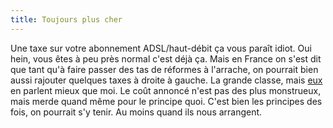 ```yaml
---
title: Toujours plus cher
---
```


Une taxe sur votre abonnement ADSL/haut-débit ça vous paraît idiot. Oui hein,
vous êtes à peu près normal c'est déjà ça. Mais en France on s'est dit que
tant qu'à faire passer des tas de réformes à l'arrache, on pourrait bien aussi
rajouter quelques taxes à droite à gauche. La grande classe, mais
[eux](http://www.journaldunet.com/0307/030723taxehd.shtml) en parlent mieux
que moi. Le coût annoncé n'est pas des plus monstrueux, mais merde quand même
pour le principe quoi. C'est bien les principes des fois, on pourrait s'y
tenir. Au moins quand ils nous arrangent.

